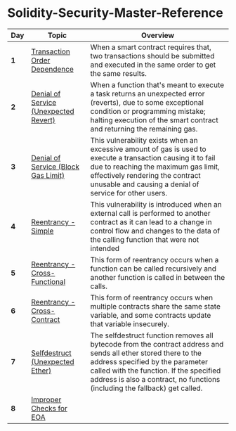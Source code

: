 # Solidity-Security-Master-Reference

Day | Topic | Overview
--- | --- | ---
**1** | [Transaction Order Dependence](/days/day1.md) | When a smart contract requires that, two transactions should be submitted and executed in the same order to get the same results.
**2** | [Denial of Service (Unexpected Revert)](/days/day2.md) | When a function that's meant to execute a task returns an unexpected error (reverts),  due to some exceptional condition or programming mistake; halting execution of the smart contract and returning the remaining gas.
**3** | [Denial of Service (Block Gas Limit)](/days/day3.md) | This vulnerability exists when an excessive amount of gas is used to execute a transaction causing it to fail due to reaching the maximum gas limit, effectively rendering the contract unusable and causing a denial of service for other users.
**4** | [Reentrancy - Simple](/days/day4.md) | This vulnerability is introduced when an external call is performed to another contract as it can lead to a change in control flow and changes to the data of the calling function that were not intended
**5** | [Reentrancy - Cross-Functional](https://medium.com/valixconsulting/solidity-smart-contract-security-by-example-04-cross-function-reentrancy-de9cbce0558e) | This form of reentrancy occurs when a function can be called recursively and another function is called in between the calls. 
**6** | [Reentrancy - Cross-Contract](https://medium.com/valixconsulting/solidity-smart-contract-security-by-example-05-cross-contract-reentrancy-30f29e2a01b9) | This form of reentrancy occurs when multiple contracts share the same state variable, and some contracts update that variable insecurely.
**7** | [Selfdestruct (Unexpected Ether)](https://twitter.com/theweb3hacker/status/1626821990144172033) | The selfdestruct function removes all bytecode from the contract address and sends all ether stored there to the address specified by the parameter called with the function. If the specified address is also a contract, no functions (including the fallback) get called.
**8** | [Improper Checks for EOA](/days/day8.md) |
